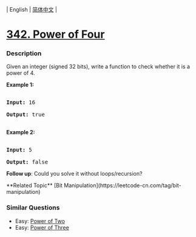 | English | [简体中文](README.md) |

# [342. Power of Four](https://leetcode-cn.com/problems/power-of-four)
 ### Description
<p>Given an integer (signed 32 bits), write a function to check whether it is a power of 4.</p>

<p><strong>Example 1:</strong></p>

<pre>
<strong>Input: </strong><span id="example-input-1-1">16</span>
<strong>Output: </strong><span id="example-output-1">true</span>
</pre>

<div>
<p><strong>Example 2:</strong></p>

<pre>
<strong>Input: </strong><span id="example-input-2-1">5</span>
<strong>Output: </strong><span id="example-output-2">false</span></pre>
</div>

<p><b>Follow up</b>: Could you solve it without loops/recursion?</p>
**Related Topic**  [Bit Manipulation](https://leetcode-cn.com/tag/bit-manipulation) 

### Similar Questions
 - Easy:	[Power of Two](https://leetcode-cn.com/problems/power-of-two) 
 - Easy:	[Power of Three](https://leetcode-cn.com/problems/power-of-three) 
